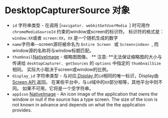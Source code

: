 # DesktopCapturerSource 对象

* ` id ` 字符串类型 - 在调用 [`navigator. webkitGetUserMedia `] 时可用作 ` chromeMediaSourceId ` 约束的window或screen的标识符。 标识符的格式是：`window:XX`或者 `screen:XX`，`XX` 是一个随机生成的数字
* ` name `字符串--screen源将被命名为 `Entire Screen ` 或 `Screen<index> `, 而window源的名称将与window标题匹配。
* `thumbnail`[NativeImage](../native-image.md) - 缩略图图像。 ** 注意: **无法保证缩略图的大小与传递给 ` desktopCapturer. getSources ` 的 ` options ` 中指定的 ` thumbnailSize ` 相同。 实际大小取决于screen或window的比例。
* `display_id` 字符串类型 - 与对应[ Display ](display.md)的` id `相同的唯一标识，Display由[ Screen API ](../screen.md)返回。 在某些平台中，与`id`域中的`XX`部分相等，其他平台中则不同。 如果不可用，它将是一个空字符串。
* `appIcon` [NativeImage](../native-image.md) - An icon image of the application that owns the window or null if the source has a type screen. The size of the icon is not known in advance and depends on what the the application provides.